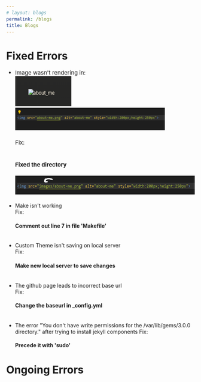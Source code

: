 ```yaml
---
# layout: blogs
permalink: /blogs
title: Blogs
---
```

<html>
    <head>
        <!-- <link rel="stylesheet" href="theme.css"> -->
    </head>
</html>
<!-- <h1>Unit 1: Build a Lab Notebook</h1>
<table>
    <tr>
        <th>Week</th>
        <th>Plan</th>
        <th>Hacks (IPYNB)</th>
        <th>Tangibles</th>
    </tr>
    <tr>
        <td>0</td>
        <td><a>Add wsl, github, and vscode</a></td>
        <td></td>
        <td><a href="{{site.baseurl}}/games">Games & Projects</a></td>
    </tr>
    <tr>
        <td>1</td>
        <td></td>
        <td></td>
        <td></td>
    </tr>
    <tr>
        <td>2</td>
        <td></td>
        <td></td>
        <td></td>
    </tr>
    <tr>
        <td>3</td>
        <td></td>
        <td></td>
        <td></td>
    </tr>
</table>
<br><br><br><br> -->
<h1>Fixed Errors</h1>
<ul>
    <li style="font-size:15px">
        Image wasn't rendering in:<br>
        <img src="images/image_render_error.png" alt="image_error" style="width:150px;height:80px"><br>
        <img src="images/image_code_error.png" alt="image_code_error" style="width:400px;height:60px"><br><br>
        Fix:<br><br>
        <h4>Fixed the directory</h4>
        <img src="images/image_fix.png" alt="image_code_fix" style="width:500px;height:50px">
    </li>
    <br>
    <li>
        Make isn't working<br>
        Fix:<br>
        <h4>Comment out line 7 in file 'Makefile'</h4>
    </li>
    <br>
    <li>Custom Theme isn't saving on local server
        <br>
        Fix:
        <h4>Make new local server to save changes</h4>
    </li>
    <br>
    <li>The github page leads to incorrect base url
        <br>
        Fix:
        <h4>Change the baseurl in _config.yml</h4>
    </li>
    <br>
    <li>The error "You don't have write permissions for the /var/lib/gems/3.0.0 directory." after trying to install jekyll components
        Fix:
        <h4>Precede it with 'sudo'</h4>
    </li>
</ul>
<h1>Ongoing Errors</h1>
<ul>
    
</ul>

<!-- 
<h1>To-do</h1>
<html>
    <head>
    </head>
    <body>
        <script>
            console.log(todo);
        </script>
    </body>
</html> -->
